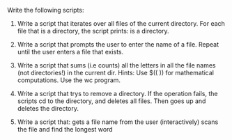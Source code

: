 Write the following scripts:

1. Write a script that iterates over  all files of the current directory.
For each file that is a directory, the script prints:
<dir-name> is a directory.

2. Write a script that prompts the user to enter the name of a file.
Repeat until the user enters a file that exists.

3. Write a script that sums (i.e counts)  all the letters in all the file names (not directories!) in the current dir.
Hints:
Use $((  ))  for mathematical computations.
Use the wc program.

4. Write a script that trys to remove a directory.
If the operation fails, the scripts cd to the directory, and deletes all files.
Then goes up and deletes the directory.

5. Write a script that:
gets a file name from the user (interactively)
scans the file and find the longest word

